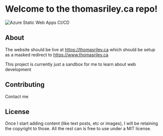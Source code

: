 # Welcome to the thomasriley.ca repo!

![Azure Static Web Apps CI/CD](https://github.com/thrile/thomasriley-ca/workflows/Azure%20Static%20Web%20Apps%20CI/CD/badge.svg)

## About

The website should be live at https://thomasriley.ca which should be setup as a masked redirect to https://www.thomasriley.ca

This project is currently just a sandbox for me to learn about web development

## Contributing

Contact me

## License

Once I start adding content (like text posts, etc or images), I will be retaining the copyright to those. All the rest can is free to use under a MIT license. 
